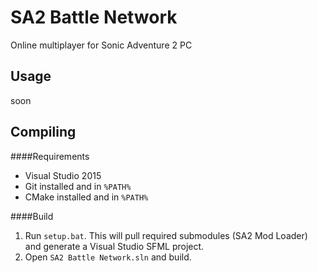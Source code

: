 # SA2 Battle Network
Online multiplayer for Sonic Adventure 2 PC

## Usage
soon

## Compiling
####Requirements

* Visual Studio 2015
* Git installed and in `%PATH%`
* CMake installed and in `%PATH%`

####Build
1. Run `setup.bat`. This will pull required submodules (SA2 Mod Loader) and generate a Visual Studio SFML project.
2. Open `SA2 Battle Network.sln` and build.
